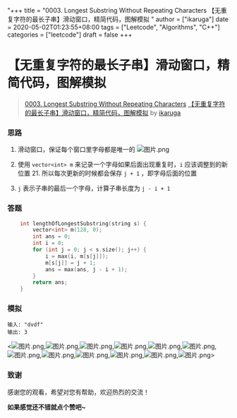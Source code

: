 "+++
title = "0003. Longest Substring Without Repeating Characters 【无重复字符的最长子串】滑动窗口，精简代码，图解模拟 "
author = ["ikaruga"]
date = 2020-05-02T01:23:55+08:00
tags = ["Leetcode", "Algorithms", "C++"]
categories = ["leetcode"]
draft = false
+++

# 【无重复字符的最长子串】滑动窗口，精简代码，图解模拟

> [0003. Longest Substring Without Repeating Characters](https://leetcode-cn.com/problems/longest-substring-without-repeating-characters/)
> [【无重复字符的最长子串】滑动窗口，精简代码，图解模拟](https://leetcode-cn.com/problems/longest-substring-without-repeating-characters/solution/longest-substring-without-repeating-characters-b-2/) by [ikaruga](https://leetcode-cn.com/u/ikaruga/)

### 思路
1. 滑动窗口，保证每个窗口里字母都是唯一的
![图片.png](https://pic.leetcode-cn.com/8b7cac826e572c65f8b77e0f380eaa93ab665857a8e916bc4ea36b7765eafc55-%E5%9B%BE%E7%89%87.png)

2. 使用 `vector<int> m` 来记录一个字母如果后面出现重复时，`i` 应该调整到的新位置
    21. 所以每次更新的时候都会保存 `j + 1` ，即字母后面的位置

3. `j` 表示子串的最后一个字母，计算子串长度为 `j - i + 1`


### 答题
```C++
    int lengthOfLongestSubstring(string s) {
        vector<int> m(128, 0);
        int ans = 0;
        int i = 0;
        for (int j = 0; j < s.size(); j++) {
            i = max(i, m[s[j]]);
            m[s[j]] = j + 1;
            ans = max(ans, j - i + 1);
        }
        return ans;
    }
```

### 模拟
```
输入: "dvdf"
输出: 3 
```
<![图片.png](https://pic.leetcode-cn.com/b2a9064326989bd35326f55261e78a68d4db37ac7b02f231eca74353d6ca020a-%E5%9B%BE%E7%89%87.png),![图片.png](https://pic.leetcode-cn.com/ce0b19e413de173149d8850f457bf6654a0b81f33064d6f77d24d6a21ff089c8-%E5%9B%BE%E7%89%87.png),![图片.png](https://pic.leetcode-cn.com/fc4ec3d8e86c34ef6fa68a6caec23c6fb1aaaa149c64930c3b0da8cdc4185b84-%E5%9B%BE%E7%89%87.png),![图片.png](https://pic.leetcode-cn.com/5441d943b2c7fdf0150ce5b2cd323689cba095a52bc01c284355b28dbc3cf115-%E5%9B%BE%E7%89%87.png),![图片.png](https://pic.leetcode-cn.com/5c7c1987e551f2855f08db381df45f79ba121a80a6b9889009426f1b729f4558-%E5%9B%BE%E7%89%87.png),![图片.png](https://pic.leetcode-cn.com/9e4ec82f4098a48ddb97c2f169bf4daf74123191a306159f68855d5fe2f38677-%E5%9B%BE%E7%89%87.png),![图片.png](https://pic.leetcode-cn.com/701874f7b62b193f01c610e196540d7509eefc2cb7eb7422be3a6f70981f2d33-%E5%9B%BE%E7%89%87.png),![图片.png](https://pic.leetcode-cn.com/1c244722bc4fd7bd3ca40d0dff1587de4a5ff49470e48d0290475d6a51c750b8-%E5%9B%BE%E7%89%87.png),![图片.png](https://pic.leetcode-cn.com/df869e3cd14bf4f15d186aed041aaf4c17a3a7881c5d376e9acd5bc9b27c4c6f-%E5%9B%BE%E7%89%87.png),![图片.png](https://pic.leetcode-cn.com/56577d18458a6601bff7226aa5ed0ea0f44cb03753c31cb3451225814c2a5d14-%E5%9B%BE%E7%89%87.png),![图片.png](https://pic.leetcode-cn.com/c366f8b42f727e9313a6c89cc345b2afc72df4ee5f79b7976de9e191d33b3579-%E5%9B%BE%E7%89%87.png),![图片.png](https://pic.leetcode-cn.com/50e2dcdf44a0d431ffd00e2452a7c7524c408f78db69c524bffc45ee7eb187be-%E5%9B%BE%E7%89%87.png)>


### 致谢

感谢您的观看，希望对您有帮助，欢迎热烈的交流！  

**如果感觉还不错就点个赞吧~**